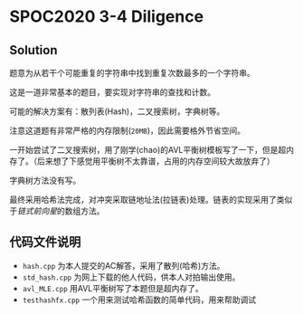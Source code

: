 # SPOC2020 3-4 Diligence

## Solution

题意为从若干个可能重复的字符串中找到重复次数最多的一个字符串。

这是一道非常基本的题目，要实现对字符串的查找和计数。

可能的解决方案有：散列表(Hash)，二叉搜索树，字典树等。

注意这道题有非常严格的内存限制(`20MB`)，因此需要格外节省空间。

一开始尝试了二叉搜索树，用了刚学(chao)的AVL平衡树模板写了一下，但是超内存了。（后来想了下感觉用平衡树不太靠谱，占用的内存空间较大故放弃了）

字典树方法没有写。

最终采用哈希法完成，对冲突采取链地址法(拉链表)处理。链表的实现采用了类似于*链式前向星*的数组方法。

## 代码文件说明

- `hash.cpp` 为本人提交的AC解答，采用了散列(哈希)方法。
- `std_hash.cpp` 为网上下载的他人代码，供本人对拍输出使用。
- `avl_MLE.cpp` 用AVL平衡树写了本题但是超内存了。
- `testhashfx.cpp` 一个用来测试哈希函数的简单代码，用来帮助调试